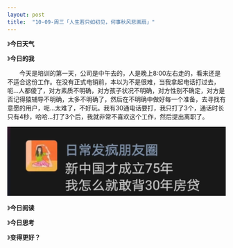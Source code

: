 ```yaml
---
layout: post
title:  "10-09-周三「人生若只如初见，何事秋风悲画扇」"
---
```




》**今日天气**



》**今日的我**

　　今天是培训的第一天，公司是中午去的，人是晚上8:00左右走的，看来还是不适合这份工作。在没有正式电销前，本以为不是很难，当我拿起电话打过去，呃...人都傻了，对方素质不明确，对方孩子状况不明确，对方性别不确定，对方是否记得猿辅导不明确，太多不明确了，然后在不明确中做好每一个准备，去寻找有意愿的用户，呃...太难了，不好玩。我有30通电话要打，我只打了3个，通话时长只有4秒，哈哈...打了3个后，我就非常不喜欢这个工作，然后提出离职了。

![image-20241009110222328](https://raw.githubusercontent.com/i1oveyou/2024-year/master/_posts/10.October/img/image-20241009110222328.png)



》**今日阅读**



》**今日思考**



》**变得更好？**







